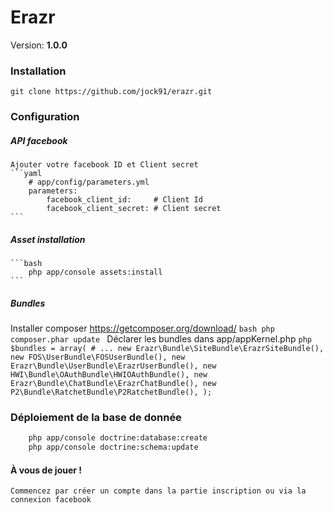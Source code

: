 Erazr
===============

Version: **1.0.0**


### Installation

    git clone https://github.com/jock91/erazr.git

### Configuration
##### API facebook
    Ajouter votre facebook ID et Client secret
    ```yaml
        # app/config/parameters.yml
        parameters:
            facebook_client_id:     # Client Id
            facebook_client_secret: # Client secret
    ```
##### Asset installation
    ```bash
        php app/console assets:install
    ```
##### Bundles
Installer composer https://getcomposer.org/download/
    ```bash
        php composer.phar update
    ```
    Déclarer les bundles dans app/appKernel.php
    ```php
        $bundles = array(
            # ...
            new Erazr\Bundle\SiteBundle\ErazrSiteBundle(),
            new FOS\UserBundle\FOSUserBundle(),
            new Erazr\Bundle\UserBundle\ErazrUserBundle(),
            new HWI\Bundle\OAuthBundle\HWIOAuthBundle(),
            new Erazr\Bundle\ChatBundle\ErazrChatBundle(),
            new P2\Bundle\RatchetBundle\P2RatchetBundle(),
        );
    ```

### Déploiement de la base de donnée

```bash
    php app/console doctrine:database:create
    php app/console doctrine:schema:update 
```

#### À vous de jouer ! 

    Commencez par créer un compte dans la partie inscription ou via la connexion facebook


